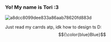 ### Yo! My name is Tori :3
![a8dcc8099dee833a86aab78620fd883d](https://github.com/user-attachments/assets/4192c9ba-9b9c-4fec-bf76-6627efce7e48)


Just read my carrds atp, idk how to design ts D:
$${\color{blue}Blue}$$
